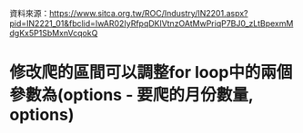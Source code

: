 資料來源：https://www.sitca.org.tw/ROC/Industry/IN2201.aspx?pid=IN2221_01&fbclid=IwAR02IyRfpqDKlVtnzOAtMwPriqP7BJ0_zLtBpexmMdgKx5P1SbMxnVcqokQ
# 修改爬的區間可以調整for loop中的兩個參數為(options - 要爬的月份數量, options)
